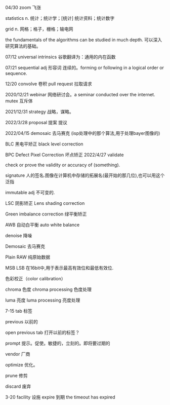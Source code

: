 04/30
zoom 飞涨

statistics n. 统计；统计学；[统计] 统计资料；统计数字

grid  n. 网格；格子，栅格；输电网

the fundamentals of the algorithms can be studied in much depth. 可以深入研究算法的基础。

07/12
universal intrinsics 谷歌翻译为：通用的内在函数

07/21
sequential adj 形容词 连续的。forming or following in a logical order or sequence.

12/20
convolve  卷积
pull request  拉取请求

2020/12/21
webinar 网络研讨会。a seminar conducted over the internet. 
mutex 互斥体

2021/12/31
strategy  战略，谋略。

2022/3/28
proposal  提案 提议

2022/04/15
demosaic  去马赛克 (isp处理中的那个算法,用于处理bayer图像的)

BLC  黑电平矫正 black level correction

BPC Defect Pixel Correction  坏点矫正
2022/4/27
validate  

check or prove the validity or accuracy of (something).

signature
人的签名.图像在计算机中存储的拓展名(最开始的那几位),也可以用这个泛指

immutable  adj 不可变的.

LSC 阴影矫正 Lens shading  correction

Green imbalance  correction  绿平衡矫正

AWB 自动白平衡 auto white balance

denoise 降噪

Demosaic 去马赛克

Plain RAW  纯原始数据

MSB LSB  在16bit中,用于表示最高有效位和最低有效位.


色彩校正（color calibration）

chroma 色度  chroma processing 色度处理

luma 亮度 luma processing 亮度处理

7-15
tab  标签

previous 以前的

open previous tab   打开以前的标签？

prompt  提示。促使。敏捷的，立刻的。即将要过期的

vendor 厂商

optimize  优化。

prune 修剪

discard 废弃

3-20
facility  设施
expire  到期          the timeout has expired

